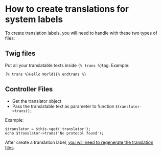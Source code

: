 How to create translations for system labels
=================================================================

To create translation labels, you will need to handle with these two types of files:

Twig files
----------

Put all your translatable texts inside `{% trans %}`tag. Example:
```
{% trans %}Hello World}{% endtrans %}
```

Controller Files
----------------

- Get the translator object
- Pass the translatable text as parameter to function `$translator->trans();`

Example:
```
$translator = $this->get('translator');
echo $translator->trans('No protocol found');
```

After create a translation label, [you will need to regenerate the translation files](how-to/how-to-generate-new-translation-files.md).
